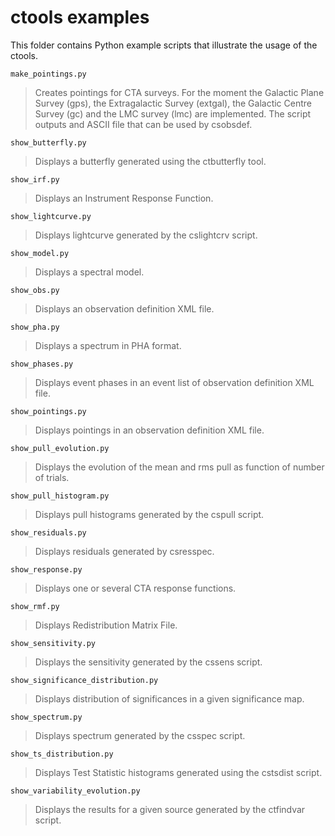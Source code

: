 ctools examples
===============

This folder contains Python example scripts that illustrate the usage of
the ctools.

`make_pointings.py`
>  Creates pointings for CTA surveys. For the moment the Galactic Plane
>  Survey (gps), the Extragalactic Survey (extgal), the Galactic Centre
>  Survey (gc) and the LMC survey (lmc) are implemented. The script outputs
>  and ASCII file that can be used by csobsdef.

`show_butterfly.py`
>  Displays a butterfly generated using the ctbutterfly tool.

`show_irf.py`
>  Displays an Instrument Response Function.

`show_lightcurve.py`
>  Displays lightcurve generated by the cslightcrv script.

`show_model.py`
>  Displays a spectral model.

`show_obs.py`
>  Displays an observation definition XML file.

`show_pha.py`
>  Displays a spectrum in PHA format.

`show_phases.py`
>  Displays event phases in an event list of observation definition XML file.

`show_pointings.py`
>  Displays pointings in an observation definition XML file.

`show_pull_evolution.py`
>  Displays the evolution of the mean and rms pull as function of number of
>  trials.

`show_pull_histogram.py`
>  Displays pull histograms generated by the cspull script.

`show_residuals.py`
>  Displays residuals generated by csresspec.

`show_response.py`
>  Displays one or several CTA response functions.

`show_rmf.py`
>  Displays Redistribution Matrix File.

`show_sensitivity.py`
>  Displays the sensitivity generated by the cssens script.

`show_significance_distribution.py`
>  Displays distribution of significances in a given significance map.

`show_spectrum.py`
>  Displays spectrum generated by the csspec script.

`show_ts_distribution.py`
>  Displays Test Statistic histograms generated using the cstsdist script.

`show_variability_evolution.py`
>  Displays the results for a given source generated by the ctfindvar script.
